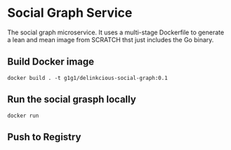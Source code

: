 # Social Graph Service

The social graph microservice. It uses a multi-stage Dockerfile to generate a lean and mean image from SCRATCH thst just includes the Go binary.

## Build Docker image

```
docker build . -t g1g1/delinkcious-social-graph:0.1
```

## Run the social grasph locally

```
docker run
```

## Push to Registry